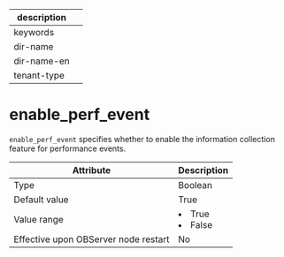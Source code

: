 | description ||
|---|---|
| keywords ||
| dir-name ||
| dir-name-en ||
| tenant-type ||

# enable_perf_event

`enable_perf_event` specifies whether to enable the information collection feature for performance events.


| **Attribute** | **Description** |
|------------------|--------------------------------------------------------------------------------------------------------|
| Type | Boolean |
| Default value | True |
| Value range | <li> True   <li> False |
| Effective upon OBServer node restart | No |
